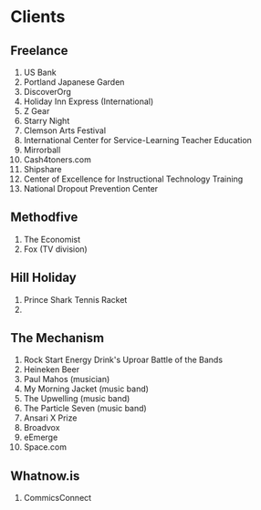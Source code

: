 # Clients

## Freelance
1. US Bank
2. Portland Japanese Garden
3. DiscoverOrg
4. Holiday Inn Express (International)
5. Z Gear
6. Starry Night
7. Clemson Arts Festival
8. International Center for Service-Learning Teacher Education
9. Mirrorball
10. Cash4toners.com
11. Shipshare
12. Center of Excellence for Instructional Technology Training
13. National Dropout Prevention Center

## Methodfive
1. The Economist
2. Fox (TV division)

## Hill Holiday
1. Prince Shark Tennis Racket
2. 

## The Mechanism
1. Rock Start Energy Drink's Uproar Battle of the Bands
2. Heineken Beer
3. Paul Mahos (musician)
4. My Morning Jacket (music band)
5. The Upwelling (music band)
6. The Particle Seven (music band)
7. Ansari X Prize
8. Broadvox
9. eEmerge
10. Space.com

## Whatnow.is
1. CommicsConnect